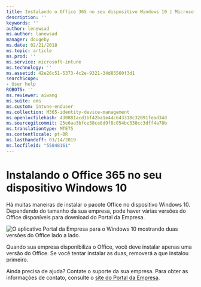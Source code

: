 ```yaml
---
title: Instalando o Office 365 no seu dispositivo Windows 10 | Microsoft Docs
description: ''
keywords: ''
author: lenewsad
ms.author: lanewsad
manager: dougeby
ms.date: 02/21/2018
ms.topic: article
ms.prod: ''
ms.service: microsoft-intune
ms.technology: ''
ms.assetid: 42e26c51-5373-4c2e-9321-34d85560f3d1
searchScope:
- User help
ROBOTS: ''
ms.reviewer: aiwang
ms.suite: ems
ms.custom: intune-enduser
ms.collection: M365-identity-device-management
ms.openlocfilehash: 430881acd1bf42ba1e44c643318c32091fead34d
ms.sourcegitcommit: 25e6aa3bfce58ce8d9f8c054bc338cc3dff4a78b
ms.translationtype: MTE75
ms.contentlocale: pt-BR
ms.lasthandoff: 03/14/2019
ms.locfileid: "55848161"
---
```

# <a name="installing-office-365-on-your-windows-10-device"></a>Instalando o Office 365 no seu dispositivo Windows 10

Há muitas maneiras de instalar o pacote Office no dispositivo Windows 10. Dependendo do tamanho da sua empresa, pode haver várias versões do Office disponíveis para download do Portal da Empresa.

![O aplicativo Portal da Empresa para o Windows 10 mostrando duas versões do Office lado a lado.](./media/multiple-office-installs-cp-win10.png)

Quando sua empresa disponibiliza o Office, você deve instalar apenas uma versão do Office. Se você tentar instalar as duas, removerá a que instalou primeiro.

Ainda precisa de ajuda? Contate o suporte da sua empresa. Para obter as informações de contato, consulte o [site do Portal da Empresa](https://go.microsoft.com/fwlink/?linkid=2010980).
